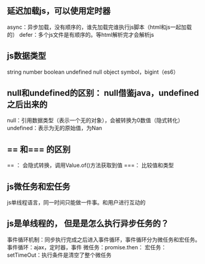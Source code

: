 ## 延迟加载js，可以使用定时器
async：异步加载，没有顺序的，谁先加载完谁执行js脚本（html和js一起加载的）
defer：多个js文件是有顺序的。等html解析完才会解析js

## js数据类型
string number boolean undefined null      object    symbol，bigint（es6）

## null和undefined的区别： null借鉴java，undefined之后出来的
null：引用数据类型（表示一个无的对象），会被转换为0数值（隐式转化）
undefined：表示为无的原始值，为Nan

## == 和=== 的区别
== ： 会隐式转换，调用Value.of()方法获取到值
===： 比较值和类型

## js微任务和宏任务
js单线程语言，同一时间只能做一件事。和用户进行互动的

## js是单线程的， 但是是怎么执行异步任务的？
事件循环机制：同步执行完成之后进入事件循环，事件循环分为微任务和宏任务。      事件循环：ajax，定时器，事件
微任务：promise.then：
宏任务：setTimeOut：执行条件是清空了整个微任务







